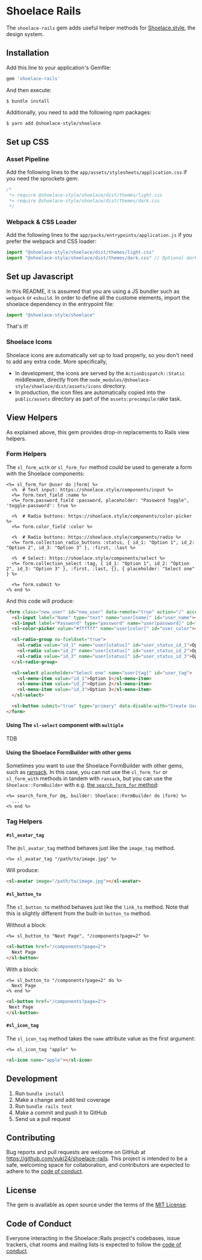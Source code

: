 # Shoelace Rails

The `shoelace-rails` gem adds useful helper methods for [Shoelace.style](https://shoelace.style), the design system.

## Installation

Add this line to your application's Gemfile:

```ruby
gem 'shoelace-rails'
```

And then execute:

```
$ bundle install
```

Additionally, you need to add the following npm packages:

```sh
$ yarn add @shoelace-style/shoelace
```

## Set up CSS

### Asset Pipeline

Add the following lines to the `app/assets/stylesheets/application.css` if you need the sprockets gem:

```scss
/*
 *= require @shoelace-style/shoelace/dist/themes/light.css
 *= require @shoelace-style/shoelace/dist/themes/dark.css
 */
```

### Webpack & CSS Loader

Add the following lines to the `app/packs/entrypoints/application.js` if you prefer the webpack and CSS loader:

```js
import "@shoelace-style/shoelace/dist/themes/light.css"
import "@shoelace-style/shoelace/dist/themes/dark.css" // Optional dark mode
```

## Set up Javascript

In this README, it is assumed that you are using a JS bundler such as `webpack` or `esbuild`. In order to define all
the custome elements,  import the shoelace dependency in the entrypoint file:

```js
import "@shoelace-style/shoelace"
```

That's it!

### Shoelace Icons

Shoelace icons are automatically set up to load properly, so you don't need to add any extra code. More specifically,

 * In development, the icons are served by the `ActionDispatch::Static` middleware, directly from the
   `node_modules/@shoelace-style/shoelace/dist/assets/icons` directory.
 * In production, the icon files are automatically copied into the `public/assets` directory as part of the
   `assets:precompile` rake task.

## View Helpers

As explained above, this gem provides drop-in replacements to Rails view helpers.

### Form Helpers

The `sl_form_with` or `sl_form_for` method could be used to generate a form with the Shoelace components:

```erb
<%= sl_form_for @user do |form| %>
  <%  # Text input: https://shoelace.style/components/input %>
  <%= form.text_field :name %>
  <%= form.password_field :password, placeholder: "Password Toggle", 'toggle-password': true %>

  <%  # Radio buttons: https://shoelace.style/components/color-picker %>
  <%= form.color_field :color %>

  <%  # Radio buttons: https://shoelace.style/components/radio %>
  <%= form.collection_radio_buttons :status, { id_1: "Option 1", id_2: "Option 2", id_3: "Option 3" }, :first, :last %>

  <%  # Select: https://shoelace.style/components/select %>
  <%= form.collection_select :tag, { id_1: "Option 1", id_2: "Option 2", id_3: "Option 3" }, :first, :last, {}, { placeholder: "Select one" } %>

  <%= form.submit %>
<% end %>
```

And this code will produce:

```html
<form class="new_user" id="new_user" data-remote="true" action="/" accept-charset="UTF-8" method="post">
  <sl-input label="Name" type="text" name="user[name]" id="user_name"></sl-input>
  <sl-input label="Password" type="password" name="user[password]" id="user_password"></sl-input>
  <sl-color-picker value="#ffffff" name="user[color]" id="user_color"></sl-color-picker>

  <sl-radio-group no-fieldset="true">
    <sl-radio value="id_1" name="user[status]" id="user_status_id_1">Option 1</sl-radio>
    <sl-radio value="id_2" name="user[status]" id="user_status_id_2">Option 2</sl-radio>
    <sl-radio value="id_3" name="user[status]" id="user_status_id_3">Option 3</sl-radio>
  </sl-radio-group>

  <sl-select placeholder="Select one" name="user[tag]" id="user_tag">
    <sl-menu-item value="id_1">Option 1</sl-menu-item>
    <sl-menu-item value="id_2">Option 2</sl-menu-item>
    <sl-menu-item value="id_3">Option 3</sl-menu-item>
  </sl-select>

  <sl-button submit="true" type="primary" data-disable-with="Create User">Create User</sl-button>
</form>
```

#### Using The `sl-select` component with `multiple`

TDB

#### Using the Shoelace FormBuilder with other gems

Sometimes you want to use the Shoelace FormBuilder with other gems, such as [ransack](https://github.com/activerecord-hackery/ransack).
In this case, you can not use the `sl_form_for` or `sl_form_with` methods in tandem with `ransack`, but you can use
the `Shoelace::FormBuilder` with e.g. [the `search_form_for` method](https://activerecord-hackery.github.io/ransack/getting-started/simple-mode/#form-helper):

```erb
<%= search_form_for @q, builder: Shoelace::FormBuilder do |form| %>
  ...
<% end %>
```

### Tag Helpers

#### `#sl_avatar_tag`

The `@sl_avatar_tag` method behaves just like the `image_tag` method.

```erb
<%= sl_avatar_tag "/path/to/image.jpg" %>
```

Will produce:

```html
<sl-avatar image="/path/to/image.jpg"></sl-avatar>
```

#### `#sl_button_to`

The `sl_button_to` method behaves just like the `link_to` method. Note that this is slightly different from the
built-in `button_to` method.

Without a block:

```erb
<%= sl_button_to "Next Page", "/components?page=2" %>
```

```html
<sl-button href="/components?page=2">
  Next Page
</sl-button>
```

With a block:

```erb
<%= sl_button_to "/components?page=2" do %>
  Next Page 
<% end %>
```

```html
<sl-button href="/components?page=2">
 Next Page
</sl-button>
```

#### `#sl_icon_tag`

The `sl_icon_tag` method takes the `name` attribute value as the first argument:

```erb
<%= sl_icon_tag "apple" %>
```

```html
<sl-icon name="apple"></sl-icon>
```

## Development

 1. Run `bundle install`
 2. Make a change and add test coverage
 3. Run `bundle rails test`
 4. Make a commit and push it to GitHub
 5. Send us a pull request

## Contributing

Bug reports and pull requests are welcome on GitHub at https://github.com/yuki24/shoelace-rails. This project is
intended to be a safe, welcoming space for collaboration, and contributors are expected to adhere to the
[code of conduct](https://github.com/yuki24/shoelace-rails/blob/master/CODE_OF_CONDUCT.md).

## License

The gem is available as open source under the terms of the [MIT License](https://opensource.org/licenses/MIT).

## Code of Conduct

Everyone interacting in the Shoelace::Rails project's codebases, issue trackers, chat rooms and mailing lists is
expected to follow the [code of conduct](https://github.com/yuki24/shoelace-rails/blob/master/CODE_OF_CONDUCT.md).
